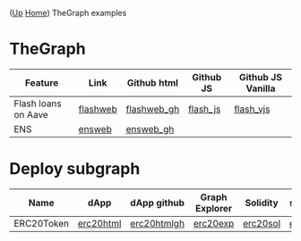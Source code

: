 ([Up](..) [Home](..\..))
TheGraph examples 

# TheGraph

| Feature             | Link       | Github html   | Github JS  | Github JS Vanilla
| --------            | ----       | --------      | --------   | -------------------
| Flash loans on Aave | [flashweb] | [flashweb_gh] | [flash_js] | [flash_vjs]
| ENS                 | [ensweb]   | [ensweb_gh]

[flash_js]:          https://github.com/web3examples/ethereum/blob/master/thegraph_examples/flash.js
[flash_vjs]:         https://github.com/web3examples/ethereum/blob/master/thegraph_examples/flash_vanilla.js
[flashweb_gh]:       https://github.com/web3examples/ethereum/blob/master/thegraph_examples/flash.html
[flashweb]:          https://web3examples.com/ethereum/thegraph_examples/flash.html
[ensweb_gh]:         https://github.com/web3examples/ethereum/blob/master/thegraph_examples/ens.html
[ensweb]:            https://web3examples.com/ethereum/thegraph_examples/ens.html


# Deploy subgraph

| Name            | dApp        | dApp github   | Graph Explorer | Solidity   | subgraph.yml | schema.graphql | mapppings.ts | github
| ----            | -           | ---           |-               | --         |  --          | -              | -            | -
| ERC20Token      | [erc20html] | [erc20htmlgh] |[erc20exp]      | [erc20sol] | [erc20yaml]  |[erc20graphql]  |  [erc20map]  | [erc20gh]

[erc20html]:    https://github.com/web3examples/ethereum/tree/master/thegraph_examples/ERC20TruffleOpenZeppelin/ShowERC20Token.html
[erc20htmlgh]:  https://web3examples.com/ethereum/thegraph_examples/ERC20TruffleOpenZeppelin/ShowERC20Token.html
[erc20exp]:     https://thegraph.com/explorer/subgraph/web3examples/erc20token
[erc20sol]:     https://github.com/web3examples/ethereum/tree/master/thegraph_examples/ERC20TruffleOpenZeppelin/contracts/ERC20Token.sol
[erc20map]:     https://github.com/web3examples/ethereum/blob/master/thegraph_examples/ERC20TruffleOpenZeppelin/ERC20Token/src/mapping.ts
[erc20graphql]: https://github.com/web3examples/ethereum/tree/master/thegraph_examples/ERC20TruffleOpenZeppelin/ERC20Token/schema.graphql
[erc20yaml]:    https://github.com/web3examples/ethereum/tree/master/thegraph_examples/ERC20TruffleOpenZeppelin/ERC20Token/subgraph.yaml
[erc20gh]:      https://github.com/web3examples/ethereum/tree/master/thegraph_examples/ERC20TruffleOpenZeppelin/